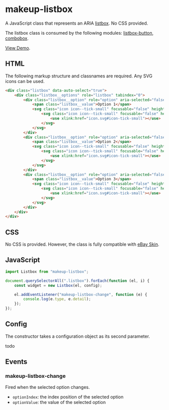 # makeup-listbox

A JavaScript class that represents an ARIA [listbox](https://ebay.github.io/mindpatterns/input/listbox/index.html). No CSS provided.

The listbox class is consumed by the following modules: [listbox-button](../makeup-listbox-button)</a>, [combobox](../makeup-combobox).

[View Demo](https://makeup.github.io/makeup-js/makeup-listbox/index.html).

## HTML

The following markup structure and classnames are required. Any SVG icons can be used.

```html
<div class="listbox" data-auto-select="true">
    <div class="listbox__options" role="listbox" tabindex="0">
        <div class="listbox__option" role="option" aria-selected="false">
            <span class="listbox__value">Option 1</span>
            <svg class="icon icon--tick-small" focusable="false" height="8" width="8">
                <svg class="icon icon--tick-small" focusable="false" height="8" width="8">
                    <use xlink:href="icon.svg#icon-tick-small"></use>
                </svg>
            </svg>
        </div>
        <div class="listbox__option" role="option" aria-selected="false">
            <span class="listbox__value">Option 2</span>
            <svg class="icon icon--tick-small" focusable="false" height="8" width="8">
                <svg class="icon icon--tick-small" focusable="false" height="8" width="8">
                    <use xlink:href="icon.svg#icon-tick-small"></use>
                </svg>
            </svg>
        </div>
        <div class="listbox__option" role="option" aria-selected="false">
            <span class="listbox__value">Option 3</span>
            <svg class="icon icon--tick-small" focusable="false" height="8" width="8">
                <svg class="icon icon--tick-small" focusable="false" height="8" width="8">
                    <use xlink:href="icon.svg#icon-tick-small"></use>
                </svg>
            </svg>
        </div>
    </div>
</div>
```

## CSS

No CSS is provided. However, the class is fully compatible with [eBay Skin](https://ebay.github.io/skin/#listbox).

## JavaScript

```js
import Listbox from "makeup-listbox";

document.querySelectorAll(".listbox").forEach(function (el, i) {
    const widget = new Listbox(el, config);

    el.addEventListener("makeup-listbox-change", function (e) {
        console.log(e.type, e.detail);
    });
});
```

## Config

The constructor takes a configuration object as its second parameter.

todo

## Events

### makeup-listbox-change

Fired when the selected option changes.

-   `optionIndex`: the index position of the selected option
-   `optionValue`: the value of the selected option
